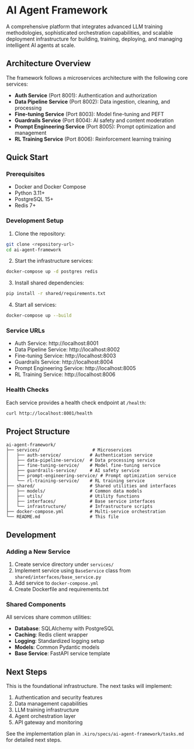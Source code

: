 # AI Agent Framework

A comprehensive platform that integrates advanced LLM training methodologies, sophisticated orchestration capabilities, and scalable deployment infrastructure for building, training, deploying, and managing intelligent AI agents at scale.

## Architecture Overview

The framework follows a microservices architecture with the following core services:

- **Auth Service** (Port 8001): Authentication and authorization
- **Data Pipeline Service** (Port 8002): Data ingestion, cleaning, and processing
- **Fine-tuning Service** (Port 8003): Model fine-tuning and PEFT
- **Guardrails Service** (Port 8004): AI safety and content moderation
- **Prompt Engineering Service** (Port 8005): Prompt optimization and management
- **RL Training Service** (Port 8006): Reinforcement learning training

## Quick Start

### Prerequisites

- Docker and Docker Compose
- Python 3.11+
- PostgreSQL 15+
- Redis 7+

### Development Setup

1. Clone the repository:
```bash
git clone <repository-url>
cd ai-agent-framework
```

2. Start the infrastructure services:
```bash
docker-compose up -d postgres redis
```

3. Install shared dependencies:
```bash
pip install -r shared/requirements.txt
```

4. Start all services:
```bash
docker-compose up --build
```

### Service URLs

- Auth Service: http://localhost:8001
- Data Pipeline Service: http://localhost:8002
- Fine-tuning Service: http://localhost:8003
- Guardrails Service: http://localhost:8004
- Prompt Engineering Service: http://localhost:8005
- RL Training Service: http://localhost:8006

### Health Checks

Each service provides a health check endpoint at `/health`:

```bash
curl http://localhost:8001/health
```

## Project Structure

```
ai-agent-framework/
├── services/                    # Microservices
│   ├── auth-service/           # Authentication service
│   ├── data-pipeline-service/  # Data processing service
│   ├── fine-tuning-service/    # Model fine-tuning service
│   ├── guardrails-service/     # AI safety service
│   ├── prompt-engineering-service/ # Prompt optimization service
│   └── rl-training-service/    # RL training service
├── shared/                     # Shared utilities and interfaces
│   ├── models/                 # Common data models
│   ├── utils/                  # Utility functions
│   ├── interfaces/             # Base service interfaces
│   └── infrastructure/         # Infrastructure scripts
├── docker-compose.yml          # Multi-service orchestration
└── README.md                   # This file
```

## Development

### Adding a New Service

1. Create service directory under `services/`
2. Implement service using `BaseService` class from `shared/interfaces/base_service.py`
3. Add service to `docker-compose.yml`
4. Create Dockerfile and requirements.txt

### Shared Components

All services share common utilities:

- **Database**: SQLAlchemy with PostgreSQL
- **Caching**: Redis client wrapper
- **Logging**: Standardized logging setup
- **Models**: Common Pydantic models
- **Base Service**: FastAPI service template

## Next Steps

This is the foundational infrastructure. The next tasks will implement:

1. Authentication and security features
2. Data management capabilities
3. LLM training infrastructure
4. Agent orchestration layer
5. API gateway and monitoring

See the implementation plan in `.kiro/specs/ai-agent-framework/tasks.md` for detailed next steps.